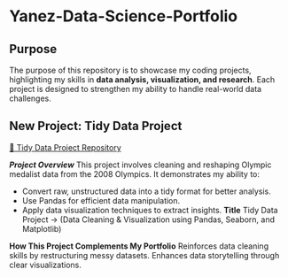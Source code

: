 # Yanez-Data-Science-Portfolio


## Purpose

The purpose of this repository is to showcase my coding projects, highlighting my skills in **data analysis, visualization, and research**. Each project is designed to strengthen my ability to handle real-world data challenges.  

## New Project: Tidy Data Project
[🔗 Tidy Data Project Repository]([url](https://github.com/daniella-yanez/TidyData-Project))

**_Project Overview_**
This project involves cleaning and reshaping Olympic medalist data from the 2008 Olympics. It demonstrates my ability to:

- Convert raw, unstructured data into a tidy format for better analysis.
- Use Pandas for efficient data manipulation.
- Apply data visualization techniques to extract insights.
**Title**
Tidy Data Project → (Data Cleaning & Visualization using Pandas, Seaborn, and Matplotlib)

**How This Project Complements My Portfolio**
Reinforces data cleaning skills by restructuring messy datasets.
Enhances data storytelling through clear visualizations.
